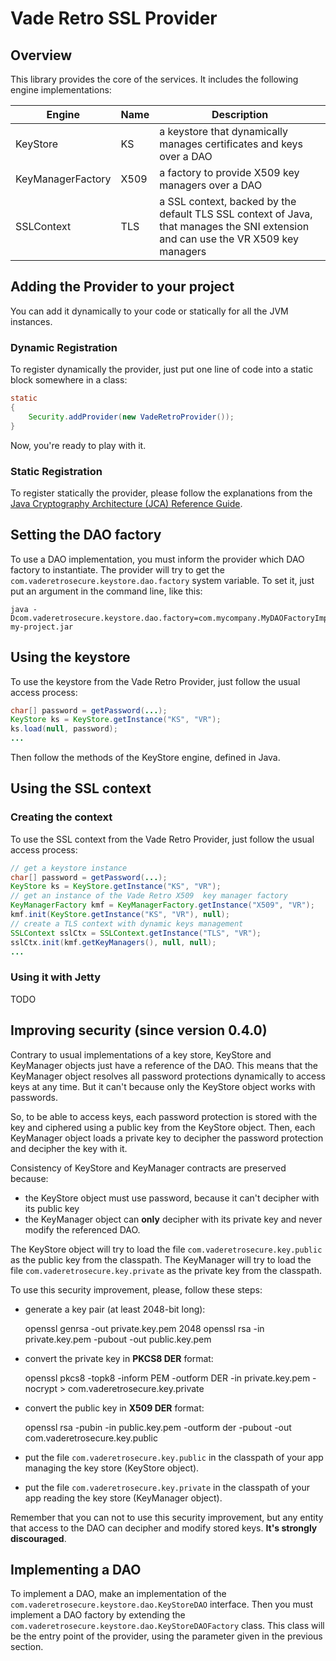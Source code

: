 # Vade Retro SSL Provider

## Overview

This library provides the core of the services. It includes the following engine implementations:

| Engine | Name | Description |
|--------|--------|--------|
| KeyStore | KS | a keystore that dynamically manages certificates and keys over a DAO |
| KeyManagerFactory | X509 | a factory to provide X509 key managers over a DAO |
| SSLContext | TLS | a SSL context, backed by the default TLS SSL context of Java, that manages the SNI extension and can use the VR X509 key managers |


## Adding the Provider to your project

You can add it dynamically to your code or statically for all the JVM instances.

### Dynamic Registration

To register dynamically the provider, just put one line of code into a static block somewhere in a class:
```java
static
{
	Security.addProvider(new VadeRetroProvider());
}
```
Now, you're ready to play with it.

### Static Registration

To register statically the provider, please follow the explanations from the [Java Cryptography Architecture (JCA) Reference Guide](http://docs.oracle.com/javase/8/docs/technotes/guides/security/crypto/CryptoSpec.html#ProviderInstalling).

## Setting the DAO factory

To use a DAO implementation, you must inform the provider which DAO factory to instantiate. The provider will try to get the `com.vaderetrosecure.keystore.dao.factory` system variable. To set it, just put an argument in the command line, like this:

	java -Dcom.vaderetrosecure.keystore.dao.factory=com.mycompany.MyDAOFactoryImpl my-project.jar

## Using the keystore

To use the keystore from the Vade Retro Provider, just follow the usual access process:
```java
char[] password = getPassword(...);
KeyStore ks = KeyStore.getInstance("KS", "VR");
ks.load(null, password);
...
```
Then follow the methods of the KeyStore engine, defined in Java.


## Using the SSL context

### Creating the context

To use the SSL context from the Vade Retro Provider, just follow the usual access process:
```java
// get a keystore instance
char[] password = getPassword(...);
KeyStore ks = KeyStore.getInstance("KS", "VR");
// get an instance of the Vade Retro X509  key manager factory
KeyManagerFactory kmf = KeyManagerFactory.getInstance("X509", "VR");
kmf.init(KeyStore.getInstance("KS", "VR"), null);
// create a TLS context with dynamic keys management
SSLContext sslCtx = SSLContext.getInstance("TLS", "VR");
sslCtx.init(kmf.getKeyManagers(), null, null);
...
```

### Using it with Jetty

TODO

## Improving security (since version 0.4.0)

Contrary to usual implementations of a key store, KeyStore and KeyManager objects just have a reference of the DAO. This means that the KeyManager object resolves all password protections dynamically to access keys at any time. But it can't because only the KeyStore object works with passwords.

So, to be able to access keys, each password protection is stored with the key and ciphered using a public key from the KeyStore object. Then, each KeyManager object loads a private key to decipher the password protection and decipher the key with it.

Consistency of KeyStore and KeyManager contracts are preserved because:
* the KeyStore object must use password, because it can't decipher with its public key
* the KeyManager object can __only__ decipher with its private key and never modify the referenced DAO.

The KeyStore object will try to load the file `com.vaderetrosecure.key.public` as the public key from the classpath. The KeyManager will try to load the file `com.vaderetrosecure.key.private` as the private key from the classpath.

To use this security improvement, please, follow these steps:

* generate a key pair (at least 2048-bit long):

	openssl genrsa -out private.key.pem 2048
	openssl rsa -in private.key.pem -pubout -out public.key.pem

* convert the private key in __PKCS8 DER__ format:

	openssl pkcs8 -topk8 -inform PEM -outform DER -in private.key.pem  -nocrypt > com.vaderetrosecure.key.private

* convert the public key in __X509 DER__ format:

	openssl rsa -pubin -in public.key.pem -outform der -pubout -out com.vaderetrosecure.key.public

* put the file `com.vaderetrosecure.key.public` in the classpath of your app managing the key store (KeyStore object).

* put the file `com.vaderetrosecure.key.private` in the classpath of your app reading the key store (KeyManager object).

Remember that you can not to use this security improvement, but any entity that access to the DAO can decipher and modify stored keys. __It's strongly discouraged__. 

## Implementing a DAO

To implement a DAO, make an implementation of the `com.vaderetrosecure.keystore.dao.KeyStoreDAO` interface. Then you must implement a DAO factory by extending the `com.vaderetrosecure.keystore.dao.KeyStoreDAOFactory` class. This class will be the entry point of the provider, using the parameter given in the previous section.
